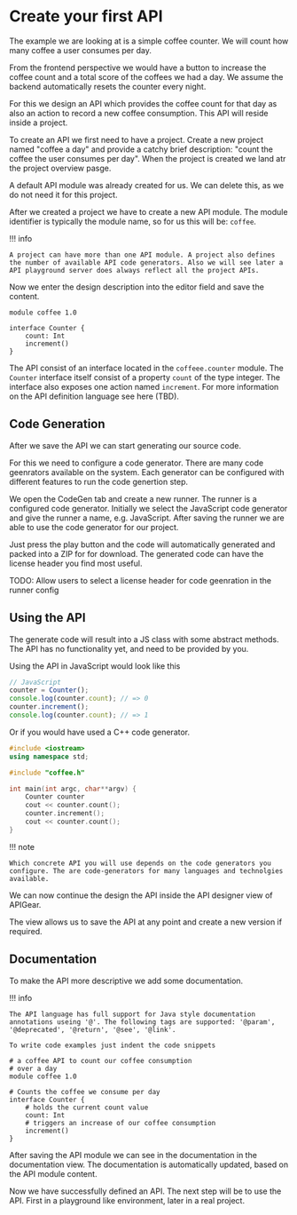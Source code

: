 # Create your first API

The example we are looking at is a simple coffee counter. We will count how many coffee a user consumes per day.

From the frontend perspective we would have a button to increase the coffee count and a total score of the coffees we had a day. We assume the backend automatically resets the counter every night.

For this we design an API which provides the coffee count for that day as also an action to record a new coffee consumption. This API will reside inside a project.

To create an API we first need to have a project. Create a new project named "coffee a day" and provide a catchy brief description: "count the coffee the user consumes per day". When the project is created we land atr the project overview pasge.

A default API module was already created for us. We can delete this, as we do not need it for this project.

After we created a project we have to create a new API module. The module identifier is typically the module name, so for us this will be: `coffee`.

!!! info

    A project can have more than one API module. A project also defines the number of available API code generators. Also we will see later a API playground server does always reflect all the project APIs.

Now we enter the design description into the editor field and save the content.

```
module coffee 1.0

interface Counter {
    count: Int
    increment()
}
```

The API consist of an interface located in the `coffeee.counter` module. The `Counter` interface itself consist of a property `count` of the type integer. The interface also exposes one action named `increment`. For more information on the API definition language see here (TBD).

## Code Generation

After we save the API we can start generating our source code.

For this we need to configure a code generator. There are many code geenrators available on the system. Each generator can be configured with different features to run the code genertion step.

We open the CodeGen tab and create a new runner. The runner is a configured code generator. Initially we select the JavaScript code generator and give the runner a name, e.g. JavaScript. After saving the runner we are able to use the code generator for our project.

Just press the play button and the code will automatically generated and packed into a ZIP for for download. The generated code can have the license header you find most useful.

TODO: Allow users to select a license header for code geenration in the runner config

## Using the API

The generate code will result into a JS class with some abstract methods. The API has no functionality yet, and need to be provided by you.

Using the API in JavaScript would look like this

```javascript
// JavaScript
counter = Counter();
console.log(counter.count); // => 0
counter.increment();
console.log(counter.count); // => 1
```

Or if you would have used a C++ code generator.

```c++
#include <iostream>
using namespace std;

#include "coffee.h"

int main(int argc, char**argv) {
    Counter counter
    cout << counter.count();
    counter.increment();
    cout << counter.count();
}
```

!!! note

    Which concrete API you will use depends on the code generators you configure. The are code-generators for many languages and technolgies available.

We can now continue the design the API inside the API designer view of APIGear.

The view allows us to save the API at any point and create a new version if required.

## Documentation

To make the API more descriptive we add some documentation.

!!! info

    The API language has full support for Java style documentation annotations useing '@'. The following tags are supported: '@param', '@deprecated', '@return', '@see', '@link'.

    To write code examples just indent the code snippets

```
# a coffee API to count our coffee consumption
# over a day
module coffee 1.0

# Counts the coffee we consume per day
interface Counter {
    # holds the current count value
    count: Int
    # triggers an increase of our coffee consumption
    increment()
}
```

After saving the API module we can see in the documentation in the documentation view. The documentation is automatically updated, based on the API module content.

Now we have successfully defined an API. The next step will be to use the API. First in a playground like environment, later in a real project.
